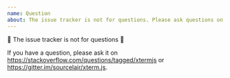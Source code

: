```yaml
---
name: Question
about: The issue tracker is not for questions. Please ask questions on https://stackoverflow.com/questions/tagged/xtermjs or https://gitter.im/sourcelair/xterm.js.
---
```


🛑 The issue tracker is not for questions 🛑

If you have a question, please ask it on https://stackoverflow.com/questions/tagged/xtermjs or https://gitter.im/sourcelair/xterm.js.
